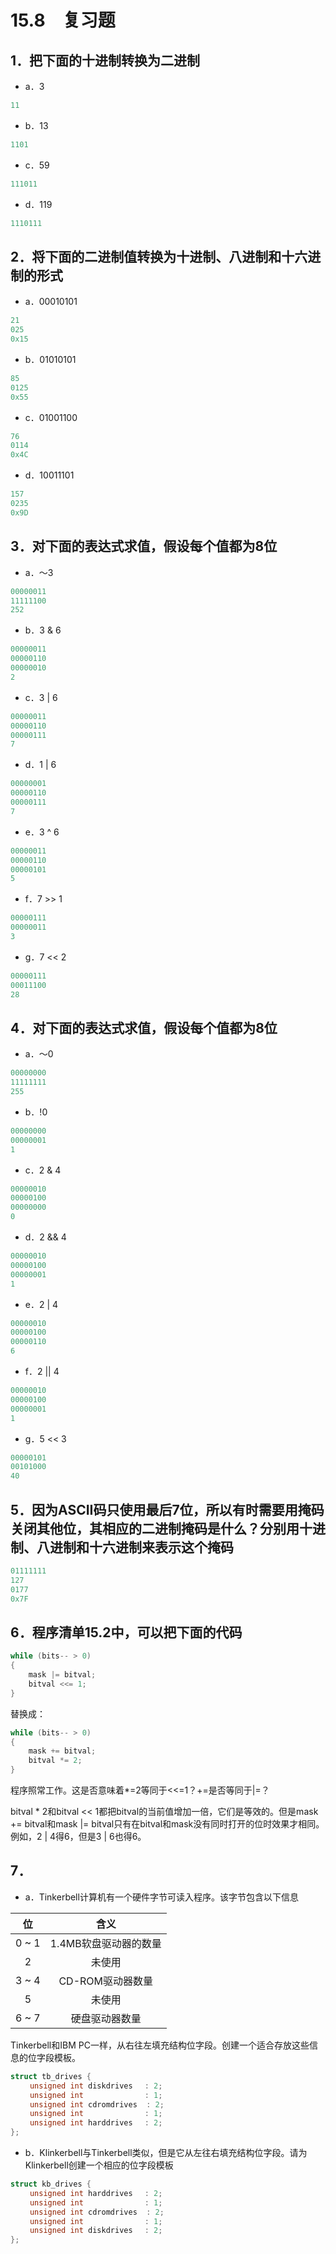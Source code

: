 # 15.8　复习题

## 1．把下面的十进制转换为二进制

- a．3

```c
11
```

- b．13

```c
1101
```

- c．59

```c
111011
```

- d．119

```c
1110111
```

## 2．将下面的二进制值转换为十进制、八进制和十六进制的形式

- a．00010101

```c
21
025
0x15
```

- b．01010101

```c
85
0125
0x55
```

- c．01001100

```c
76
0114
0x4C
```

- d．10011101

```c
157
0235
0x9D
```

## 3．对下面的表达式求值，假设每个值都为8位

- a．～3

```c
00000011
11111100
252
```

- b．3 & 6

```c
00000011
00000110
00000010
2
```

- c．3 | 6

```c
00000011
00000110
00000111
7
```

- d．1 | 6

```c
00000001
00000110
00000111
7
```

- e．3 ^ 6

```c
00000011
00000110
00000101
5
```

- f．7 >> 1

```c
00000111
00000011
3
```

- g．7 << 2

```c
00000111
00011100
28
```

## 4．对下面的表达式求值，假设每个值都为8位

- a．～0

```c
00000000
11111111
255
```

- b．!0

```c
00000000
00000001
1
```

- c．2 & 4

```c
00000010
00000100
00000000
0
```

- d．2 && 4

```c
00000010
00000100
00000001
1
```

- e．2 | 4

```c
00000010
00000100
00000110
6
```

- f．2 || 4

```c
00000010
00000100
00000001
1
```

- g．5 << 3

```c
00000101
00101000
40
```

## 5．因为ASCII码只使用最后7位，所以有时需要用掩码关闭其他位，其相应的二进制掩码是什么？分别用十进制、八进制和十六进制来表示这个掩码

```c
01111111
127
0177
0x7F
```

## 6．程序清单15.2中，可以把下面的代码

```c
while (bits-- > 0)
{
    mask |= bitval;
    bitval <<= 1;
}
```

替换成：

```c
while (bits-- > 0)
{
    mask += bitval;
    bitval *= 2;
}
```

程序照常工作。这是否意味着*=2等同于<<=1？+=是否等同于|=？

bitval * 2和bitval << 1都把bitval的当前值增加一倍，它们是等效的。但是mask += bitval和mask |= bitval只有在bitval和mask没有同时打开的位时效果才相同。例如，2 | 4得6，但是3 | 6也得6。

## 7．

- a．Tinkerbell计算机有一个硬件字节可读入程序。该字节包含以下信息

| 位            | 含义                  |
| :-----------: |    :-----------:     |
| 0 ~ 1         | 1.4MB软盘驱动器的数量  |
| 2             | 未使用                |
| 3 ~ 4         | CD-ROM驱动器数量      |
| 5             | 未使用                |
| 6 ~ 7         | 硬盘驱动器数量         |

Tinkerbell和IBM PC一样，从右往左填充结构位字段。创建一个适合存放这些信息的位字段模板。

```c
struct tb_drives {
　　 unsigned int diskdrives 　: 2;
　　 unsigned int 　           : 1;
　　 unsigned int cdromdrives  : 2;
　　 unsigned int 　           : 1;
　　 unsigned int harddrives 　: 2;
};
```

- b．Klinkerbell与Tinkerbell类似，但是它从左往右填充结构位字段。请为Klinkerbell创建一个相应的位字段模板

```c
struct kb_drives {
　　 unsigned int harddrives 　: 2;
　　 unsigned int 　           : 1;
　　 unsigned int cdromdrives  : 2;
　　 unsigned int 　           : 1;
　　 unsigned int diskdrives　 : 2;
};
```
